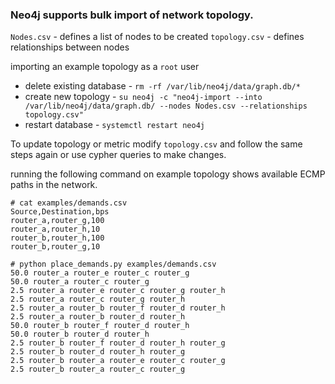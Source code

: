 ### Neo4j supports bulk import of network topology.

`Nodes.csv` - defines a list of nodes to be created
`topology.csv` - defines relationships between nodes

importing an example topology as a `root` user

* delete existing database - `rm -rf /var/lib/neo4j/data/graph.db/*`
* create new topology - `su neo4j -c "neo4j-import --into /var/lib/neo4j/data/graph.db/ --nodes Nodes.csv --relationships topology.csv"`
* restart database - `systemctl restart neo4j`

To update topology or metric modify `topology.csv` and follow the same steps again or use cypher queries to make changes.


running the following command on example topology shows available ECMP paths in the network.

```
# cat examples/demands.csv
Source,Destination,bps
router_a,router_g,100
router_a,router_h,10
router_b,router_h,100
router_b,router_g,10
```

```
# python place_demands.py examples/demands.csv
50.0 router_a router_e router_c router_g
50.0 router_a router_c router_g
2.5 router_a router_e router_c router_g router_h
2.5 router_a router_c router_g router_h
2.5 router_a router_b router_f router_d router_h
2.5 router_a router_b router_d router_h
50.0 router_b router_f router_d router_h
50.0 router_b router_d router_h
2.5 router_b router_f router_d router_h router_g
2.5 router_b router_d router_h router_g
2.5 router_b router_a router_e router_c router_g
2.5 router_b router_a router_c router_g
```

